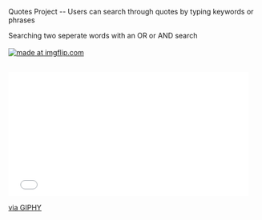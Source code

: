 Quotes Project -- Users can search through quotes by typing keywords or phrases

Searching two seperate words with an OR or AND search
<br>
<br>
<a href="https://imgflip.com/gif/1oc9cx"><img src="https://i.imgflip.com/1oc9cx.gif" title="made at imgflip.com"/></a>
<br>
<br>
<iframe src="//giphy.com/embed/pQWsEKCxq39Nm" width="480" height="248" frameBorder="0" class="giphy-embed" allowFullScreen></iframe><p><a href="https://giphy.com/gifs/pQWsEKCxq39Nm">via GIPHY</a></p>
